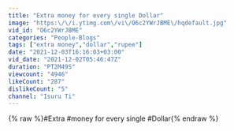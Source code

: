 ```yaml
---
title: "Extra money for every single Dollar"
image: "https:\/\/i.ytimg.com\/vi\/O6c2YWrJBME\/hqdefault.jpg"
vid_id: "O6c2YWrJBME"
categories: "People-Blogs"
tags: ["extra money","dollar","rupee"]
date: "2021-12-03T16:16:03+03:00"
vid_date: "2021-12-02T05:46:47Z"
duration: "PT2M49S"
viewcount: "4946"
likeCount: "287"
dislikeCount: "5"
channel: "Isuru Ti"
---
```

{% raw %}#Extra #money for every single #Dollar{% endraw %}
